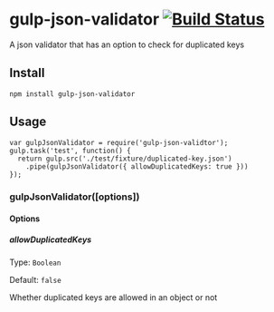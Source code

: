 # gulp-json-validator [![Build Status](https://travis-ci.org/jackyjieliu/gulp-json-validator.svg?branch=master)](https://travis-ci.org/jackyjieliu/gulp-json-validator)

A json validator that has an option to check for duplicated keys

## Install
`npm install gulp-json-validator`
## Usage
```
var gulpJsonValidator = require('gulp-json-validtor');
gulp.task('test', function() {
  return gulp.src('./test/fixture/duplicated-key.json')
    .pipe(gulpJsonValidator({ allowDuplicatedKeys: true }))
});
```
### gulpJsonValidator([options])
#### Options
##### allowDuplicatedKeys
Type: `Boolean`

Default: `false`

Whether duplicated keys are allowed in an object or not